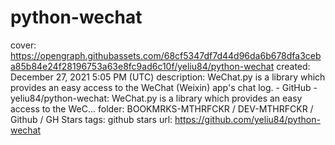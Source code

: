 # python-wechat

cover: https://opengraph.githubassets.com/68cf5347df7d44d96da6b678dfa3ceba85b84e24f28196753a63e8fc9ad6c10f/yeliu84/python-wechat
created: December 27, 2021 5:05 PM (UTC)
description: WeChat.py is a library which provides an easy access to the WeChat (Weixin) app's chat log. - GitHub - yeliu84/python-wechat: WeChat.py is a library which provides an easy access to the WeC...
folder: BOOKMRKS-MTHRFCKR / DEV-MTHRFCKR / Github / GH Stars
tags: github stars
url: https://github.com/yeliu84/python-wechat